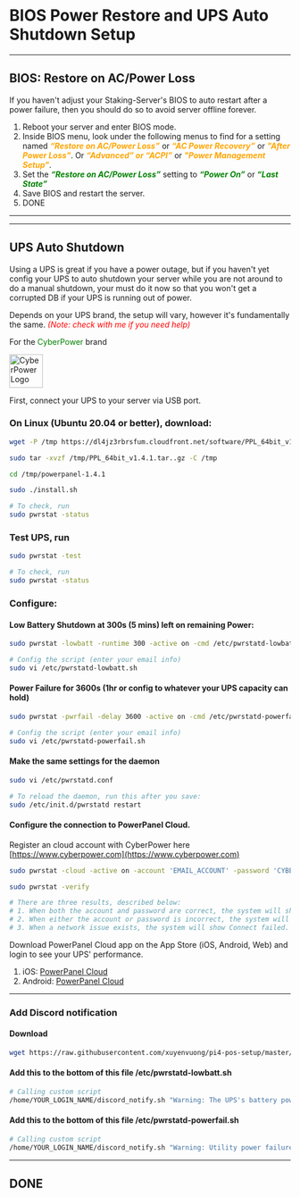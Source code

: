 <style>
r { color: Red }
o { color: Orange }
g { color: Green }
</style>

# BIOS Power Restore and UPS Auto Shutdown Setup

---
## BIOS: Restore on AC/Power Loss

If you haven't adjust your Staking-Server's BIOS to auto restart after a power failure, then you should do so to avoid server offline forever.

1. Reboot your server and enter BIOS mode.
1. Inside BIOS menu, look under the following menus to find for a setting named <o>_**“Restore on AC/Power Loss”**_</o> or <o>_**“AC Power Recovery”**_</o> or <o>_**"After Power Loss"**_</o>. Or <o>_**“Advanced” or “ACPI”**_</o> or <o>_**"Power Management Setup"**_</o>.
1. Set the <g>_**“Restore on AC/Power Loss”**_</g> setting to <g>_**“Power On”**_</g> or <g>_**“Last State”**_</g>
1. Save BIOS and restart the server.
1. DONE

---

---

## UPS Auto Shutdown

Using a UPS is great if you have a power outage, but if you haven't yet config your UPS to auto shutdown your server while you are not around to do a manual shutdown, your must do it now so that you won't get a corrupted DB if your UPS is running out of power. 

Depends on your UPS brand, the setup will vary, however it's fundamentally the same.
<r>_(Note: check with me if you need help)_</r>

For the <g>CyberPower</g> brand

<img src="https://external-content.duckduckgo.com/iu/?u=https%3A%2F%2Fmedia.glassdoor.com%2Fsqll%2F915029%2Fcyberpower-global-squarelogo-1515454061052.png&f=1&nofb=1&ipt=a53f7d4fe7ed0e1b71533a12bae45e9eaed86a6d2875a5e5ca5a7a2d95031d80&ipo=images" width="60px" title="CyberPower" alt="CyberPower Logo" />

First, connect your UPS to your server via USB port.

### On Linux (Ubuntu 20.04 or better), download: 
```bash
wget -P /tmp https://dl4jz3rbrsfum.cloudfront.net/software/PPL_64bit_v1.4.1.tar..gz

sudo tar -xvzf /tmp/PPL_64bit_v1.4.1.tar..gz -C /tmp

cd /tmp/powerpanel-1.4.1

sudo ./install.sh

# To check, run
sudo pwrstat -status
```
### Test UPS, run
```bash
sudo pwrstat -test

# To check, run
sudo pwrstat -status
```


### Configure:
#### Low Battery Shutdown at 300s (5 mins) left on remaining Power:
```bash
sudo pwrstat -lowbatt -runtime 300 -active on -cmd /etc/pwrstatd-lowbatt.sh -duration 1 -shutdown on

# Config the script (enter your email info)
sudo vi /etc/pwrstatd-lowbatt.sh
```

#### Power Failure for 3600s (1hr or config to whatever your UPS capacity can hold)
```bash
sudo pwrstat -pwrfail -delay 3600 -active on -cmd /etc/pwrstatd-powerfail.sh -duration 1 -shutdown on

# Config the script (enter your email info)
sudo vi /etc/pwrstatd-powerfail.sh
```

#### Make the same settings for the daemon
```bash
sudo vi /etc/pwrstatd.conf

# To reload the daemon, run this after you save:
sudo /etc/init.d/pwrstatd restart
```

#### Configure the connection to PowerPanel Cloud.
Register an cloud account with CyberPower here [https://www.cyberpower.com](https://www.cyberpower.com)
```bash
sudo pwrstat -cloud -active on -account 'EMAIL_ACCOUNT' -password 'CYBERPOWER_PASSWORD'

sudo pwrstat -verify

# There are three results, described below:
# 1. When both the account and password are correct, the system will show Verify successfully.
# 2. When either the account or password is incorrect, the system will show Verify failed.
# 3. When a network issue exists, the system will show Connect failed.
```

Download PowerPanel Cloud app on the App Store (iOS, Android, Web) and login to see your UPS' performance.

1. iOS: [PowerPanel Cloud](https://apps.apple.com/us/app/powerpanel-cloud/id1342462532)
1. Android: [PowerPanel Cloud](https://play.google.com/store/apps/details?id=com.cyberpower.pppe&gl=US)

----

### Add Discord notification
#### Download
```bash
wget https://raw.githubusercontent.com/xuyenvuong/pi4-pos-setup/master/scripts/discord_notify.sh && chmod +x discord_notify.sh
```

#### Add this to the bottom of this file __**/etc/pwrstatd-lowbatt.sh**__
```bash
# Calling custom script
/home/YOUR_LOGIN_NAME/discord_notify.sh "Warning: The UPS's battery power is not enough, system will be shutdown soon!"
```

#### Add this to the bottom of this file __**/etc/pwrstatd-powerfail.sh**__
```bash
# Calling custom script
/home/YOUR_LOGIN_NAME/discord_notify.sh "Warning: Utility power failure has occurred for a while, system will be shutdown soon!"
```

---
DONE
---